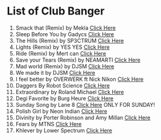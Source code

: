 # List of Club Banger

1. Smack that (Remix) by Mekla [Click Here](https://open.spotify.com/track/32RXYekFyrUt21IzTkPtXs?si=660aee421a8649ce)
2. Sleep Before You by Gadycs [Click Here](https://open.spotify.com/track/7vFoGRf319JEkR2GOOxiMN?si=9cbf6ee2cec9434b)
3. The Hills (Remix) by SP3CTRUM [Click Here](https://open.spotify.com/track/2ejgUOqQWfJ2TWL0PeDB6H?si=56da4dabe88446ce)
4. Lights (Remix) by YES YES [Click Here](https://open.spotify.com/track/4QaFauPEGz7bqmwRRfuIZb?si=5e6b9afacfcd46af)
5. Ride (Remix) by Mert can [Click Here](https://open.spotify.com/track/64fIhibcQamlvKa6SLMot2?si=52bdec5a15254d9b)
6. Save your Tears (Remix) by NEAMARTI [Click Here](https://open.spotify.com/track/3IsZleSHforGhdjlRbUr2z?si=d7fbab829a18484c)
7. Mad world (Remix) by DJSM [Click Here](https://open.spotify.com/track/3zabZKc5pXCWYQmviG9eJh?si=56b03e1066784a18)
8. We made it by DJSM [Click Here](https://open.spotify.com/track/6dEPAecFILLaGbBx3A9oPg?si=272a60f3030b4515)
9. I feel better by OVERWERK ft Nick Nikon [Click Here](https://open.spotify.com/track/7gP3k4cc19HvpQVug2VC62?si=16e092f158d942d7)
10. Daggers By Robot Science [Click Here](https://open.spotify.com/track/6js1TMeoPmuo72BgZZlw3E?si=f36695934fc7429c)
11. Extraordinary by Roland Michael [Click Here](https://open.spotify.com/track/3ZFKzPqp4BPAn9nGU7Ym2j?si=c7a0c6b9fe3a48c5)
12. Degi Favorite by Burg Heure [Click Here](https://open.spotify.com/track/4dO2MRMaxTPdg3xaB01mib?si=5280a918f9c64f79)
13. Sunday Song by Lane 8 [Click Here](https://open.spotify.com/track/2P4wRFA7ftewX1JdN3On2K?si=5ee01944d31e480d) ONLY FOR SUNDAY!
14. Polish Girl by Neon Indian [Click Here](https://open.spotify.com/track/5g3TDpgy1J1woAUVuj21EE?si=b5322408e70e4922)
15. Divinity by Porter Robinson and Amy Millan [Click Here](https://open.spotify.com/track/18cCBvygH6yEFDY0cYN3wT?si=de25c832fcc74394)
16. Fears by MTNS [Click Here](https://open.spotify.com/track/1BsH94NLjVe7cHJ8t5oWSP?si=ab677e49c0d44075)
17. Khlever by Lower Spectrum [Click Here](https://open.spotify.com/track/0d1Kczse0OWHEabuRpZKZz?si=e07dcbb242ae4cd6)